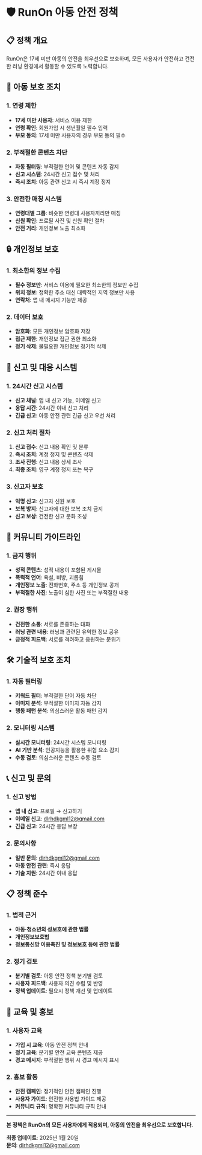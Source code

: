 # 🛡️ RunOn 아동 안전 정책

## 📋 정책 개요
RunOn은 17세 미만 아동의 안전을 최우선으로 보호하며, 모든 사용자가 안전하고 건전한 러닝 환경에서 활동할 수 있도록 노력합니다.

## 🚫 아동 보호 조치

### 1. 연령 제한
- **17세 미만 사용자**: 서비스 이용 제한
- **연령 확인**: 회원가입 시 생년월일 필수 입력
- **부모 동의**: 17세 미만 사용자의 경우 부모 동의 필수

### 2. 부적절한 콘텐츠 차단
- **자동 필터링**: 부적절한 언어 및 콘텐츠 자동 감지
- **신고 시스템**: 24시간 신고 접수 및 처리
- **즉시 조치**: 아동 관련 신고 시 즉시 계정 정지

### 3. 안전한 매칭 시스템
- **연령대별 그룹**: 비슷한 연령대 사용자끼리만 매칭
- **신원 확인**: 프로필 사진 및 신원 확인 절차
- **안전 거리**: 개인정보 노출 최소화

## 🔒 개인정보 보호

### 1. 최소한의 정보 수집
- **필수 정보만**: 서비스 이용에 필요한 최소한의 정보만 수집
- **위치 정보**: 정확한 주소 대신 대략적인 지역 정보만 사용
- **연락처**: 앱 내 메시지 기능만 제공

### 2. 데이터 보호
- **암호화**: 모든 개인정보 암호화 저장
- **접근 제한**: 개인정보 접근 권한 최소화
- **정기 삭제**: 불필요한 개인정보 정기적 삭제

## 🚨 신고 및 대응 시스템

### 1. 24시간 신고 시스템
- **신고 채널**: 앱 내 신고 기능, 이메일 신고
- **응답 시간**: 24시간 이내 신고 처리
- **긴급 신고**: 아동 안전 관련 긴급 신고 우선 처리

### 2. 신고 처리 절차
1. **신고 접수**: 신고 내용 확인 및 분류
2. **즉시 조치**: 계정 정지 및 콘텐츠 삭제
3. **조사 진행**: 신고 내용 상세 조사
4. **최종 조치**: 영구 계정 정지 또는 복구

### 3. 신고자 보호
- **익명 신고**: 신고자 신원 보호
- **보복 방지**: 신고자에 대한 보복 조치 금지
- **신고 보상**: 건전한 신고 문화 조성

## 👥 커뮤니티 가이드라인

### 1. 금지 행위
- **성적 콘텐츠**: 성적 내용이 포함된 게시물
- **폭력적 언어**: 욕설, 비방, 괴롭힘
- **개인정보 노출**: 전화번호, 주소 등 개인정보 공개
- **부적절한 사진**: 노출이 심한 사진 또는 부적절한 내용

### 2. 권장 행위
- **건전한 소통**: 서로를 존중하는 대화
- **러닝 관련 내용**: 러닝과 관련된 유익한 정보 공유
- **긍정적 피드백**: 서로를 격려하고 응원하는 분위기

## 🛠️ 기술적 보호 조치

### 1. 자동 필터링
- **키워드 필터**: 부적절한 단어 자동 차단
- **이미지 분석**: 부적절한 이미지 자동 감지
- **행동 패턴 분석**: 의심스러운 활동 패턴 감지

### 2. 모니터링 시스템
- **실시간 모니터링**: 24시간 시스템 모니터링
- **AI 기반 분석**: 인공지능을 활용한 위험 요소 감지
- **수동 검토**: 의심스러운 콘텐츠 수동 검토

## 📞 신고 및 문의

### 1. 신고 방법
- **앱 내 신고**: 프로필 → 신고하기
- **이메일 신고**: dlrhdkgml12@gmail.com
- **긴급 신고**: 24시간 응답 보장

### 2. 문의사항
- **일반 문의**: dlrhdkgml12@gmail.com
- **아동 안전 관련**: 즉시 응답
- **기술 지원**: 24시간 이내 응답

## 📋 정책 준수

### 1. 법적 근거
- **아동·청소년의 성보호에 관한 법률**
- **개인정보보호법**
- **정보통신망 이용촉진 및 정보보호 등에 관한 법률**

### 2. 정기 검토
- **분기별 검토**: 아동 안전 정책 분기별 검토
- **사용자 피드백**: 사용자 의견 수렴 및 반영
- **정책 업데이트**: 필요시 정책 개선 및 업데이트

## 🎯 교육 및 홍보

### 1. 사용자 교육
- **가입 시 교육**: 아동 안전 정책 안내
- **정기 교육**: 분기별 안전 교육 콘텐츠 제공
- **경고 메시지**: 부적절한 행위 시 경고 메시지 표시

### 2. 홍보 활동
- **안전 캠페인**: 정기적인 안전 캠페인 진행
- **사용자 가이드**: 안전한 사용법 가이드 제공
- **커뮤니티 규칙**: 명확한 커뮤니티 규칙 안내

---

**본 정책은 RunOn의 모든 사용자에게 적용되며, 아동의 안전을 최우선으로 보호합니다.**

**최종 업데이트**: 2025년 1월 20일  
**문의**: dlrhdkgml12@gmail.com